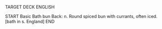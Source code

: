 TARGET DECK
ENGLISH

START
Basic
Bath bun
Back: n. Round spiced bun with currants, often iced. [bath in s. England]
END
